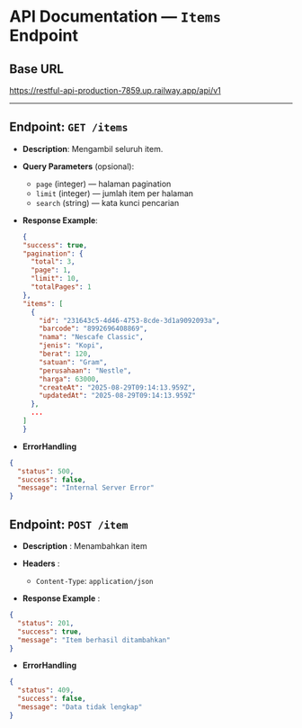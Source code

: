 # API Documentation — `Items` Endpoint

## Base URL

https://restful-api-production-7859.up.railway.app/api/v1

---

## Endpoint: `GET /items`

- **Description**: Mengambil seluruh item.

- **Query Parameters** (opsional):

  - `page` (integer) — halaman pagination
  - `limit` (integer) — jumlah item per halaman
  - `search` (string) — kata kunci pencarian

- **Response Example**:

  ```json
  {
  "success": true,
  "pagination": {
    "total": 3,
    "page": 1,
    "limit": 10,
    "totalPages": 1
  },
  "items": [
    {
      "id": "231643c5-4d46-4753-8cde-3d1a9092093a",
      "barcode": "8992696408869",
      "nama": "Nescafe Classic",
      "jenis": "Kopi",
      "berat": 120,
      "satuan": "Gram",
      "perusahaan": "Nestle",
      "harga": 63000,
      "createAt": "2025-08-29T09:14:13.959Z",
      "updatedAt": "2025-08-29T09:14:13.959Z"
    },
    ...
  ]
  }
  ```

- **ErrorHandling**

```json
{
  "status": 500,
  "success": false,
  "message": "Internal Server Error"
}
```

## Endpoint: `POST /item`

- **Description** : Menambahkan item

- **Headers** :

  - `Content-Type`: `application/json`

- **Response Example** :

```json
{
  "status": 201,
  "success": true,
  "message": "Item berhasil ditambahkan"
}
```

- **ErrorHandling**

```json
{
  "status": 409,
  "success": false,
  "message": "Data tidak lengkap"
}
```
